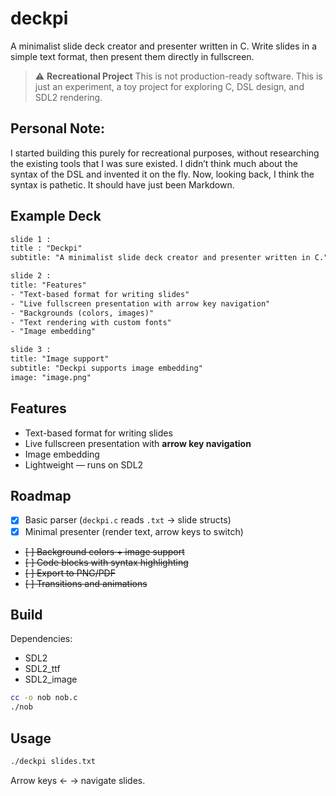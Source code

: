 # deckpi

A minimalist slide deck creator and presenter written in C.
Write slides in a simple text format, then present them directly in fullscreen.

> ⚠️ **Recreational Project**
> This is not production-ready software. This is just an experiment, a toy project for exploring C, DSL design, and SDL2 rendering.

## Personal Note:

I started building this purely for recreational purposes, without researching the existing tools that I was sure existed. I didn’t think much about the syntax of the DSL and invented it on the fly. Now, looking back, I think the syntax is pathetic. It should have just been Markdown.

## Example Deck

```txt
slide 1 :
title : "Deckpi"
subtitle: "A minimalist slide deck creator and presenter written in C."

slide 2 :
title: "Features"
- "Text-based format for writing slides"
- "Live fullscreen presentation with arrow key navigation"
- "Backgrounds (colors, images)"
- "Text rendering with custom fonts"
- "Image embedding"

slide 3 :
title: "Image support"
subtitle: "Deckpi supports image embedding"
image: "image.png"
```

## Features

- Text-based format for writing slides
- Live fullscreen presentation with **arrow key navigation**
- Image embedding
- Lightweight — runs on SDL2

## Roadmap

- [x] Basic parser (`deckpi.c` reads `.txt` → slide structs)
- [x] Minimal presenter (render text, arrow keys to switch)
- ~~[ ] Background colors + image support~~
- ~~[ ] Code blocks with syntax highlighting~~
- ~~[ ] Export to PNG/PDF~~
- ~~[ ] Transitions and animations~~

## Build

Dependencies:

- SDL2
- SDL2_ttf
- SDL2_image

```bash
cc -o nob nob.c
./nob
```

## Usage

```bash
./deckpi slides.txt
```

Arrow keys ← → navigate slides.
